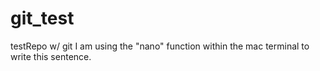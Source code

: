 # git_test
testRepo w/ git
I am using the "nano" function within the mac terminal to write this sentence.
